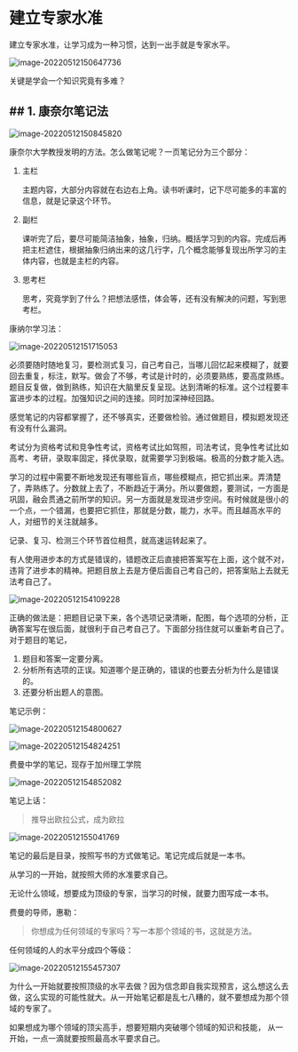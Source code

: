 # 建立专家水准

建立专家水准，让学习成为一种习惯，达到一出手就是专家水平。

![image-20220512150647736](resources/image-20220512150647736.png)

关键是学会一个知识究竟有多难？

## ## 1. 康奈尔笔记法

![image-20220512150845820](resources/image-20220512150845820.png)



康奈尔大学教授发明的方法。怎么做笔记呢？一页笔记分为三个部分：

1. 主栏

   主题内容，大部分内容就在右边右上角。读书听课时，记下尽可能多的丰富的信息，就是记录这个环节。

2. 副栏

   课听完了后，要尽可能简洁抽象，抽象，归纳。概括学习到的内容。完成后再把主栏遮住，根据抽象归纳出来的这几行字，几个概念能够复现出所学习的主体内容，也就是主栏的内容。

3. 思考栏

   思考，究竟学到了什么？把想法感悟，体会等，还有没有解决的问题，写到思考栏。



康纳尔学习法：

![image-20220512151715053](resources/image-20220512151715053.png)



必须要随时随地复习，要检测式复习，自己考自己，当哪儿回忆起来模糊了，就要回去重复，标注，默写。做会了不够，考试是计时的，必须要熟练，要高度熟练。题目反复做，做到熟练，知识在大脑里反复呈现。达到清晰的标准。这个过程要丰富进步本的过程。加强知识之间的连接。同时加深神经回路。

感觉笔记的内容都掌握了，还不够真实，还要做检验。通过做题目，模拟题发现还有没有什么漏洞。

考试分为资格考试和竞争性考试，资格考试比如驾照，司法考试，竞争性考试比如高考、考研，录取率固定，择优录取，就需要学习到极端。极高的分数才能入选。

学习的过程中需要不断地发现还有哪些盲点，哪些模糊点，把它抓出来。弄清楚了，弄熟练了。分数就上去了，不断趋近于满分。所以要做题，要测试，一方面是巩固，融会贯通之前所学的知识。另一方面就是发现进步空间。有时候就是很小的一个点，一个错漏，也要把它抓住，那就是分数，能力，水平。而且越高水平的人，对细节的关注就越多。

记录、复习、检测三个环节首位相贯，就高速运转起来了。



有人使用进步本的方式是错误的，错题改正后直接把答案写在上面，这个就不对，违背了进步本的精神。把题目放上去是方便后面自己考自己的，把答案贴上去就无法考自己了。

![image-20220512154109228](resources/image-20220512154109228.png)

正确的做法是：把题目记录下来，各个选项记录清晰，配图，每个选项的分析，正确答案写在很后面，就很利于自己考自己了。下面部分挡住就可以重新考自己了。对于题目的笔记，

1. 题目和答案一定要分离。
2. 分析所有选项的正误。知道哪个是正确的，错误的也要去分析为什么是错误的。
3. 还要分析出题人的意图。



笔记示例：

![image-20220512154800627](resources/image-20220512154800627.png)



![image-20220512154824251](resources/image-20220512154824251.png)



费曼中学的笔记，现存于加州理工学院

![image-20220512154852082](resources/image-20220512154852082.png)

笔记上话：

> 推导出欧拉公式，成为欧拉



![image-20220512155041769](resources/image-20220512155041769.png)

笔记的最后是目录，按照写书的方式做笔记。笔记完成后就是一本书。

从学习的一开始，就按照大师的水准要求自己。

无论什么领域，想要成为顶级的专家，当学习的时候，就要力图写成一本书。

费曼的导师，惠勒：

> 你想成为任何领域的专家吗？写一本那个领域的书，这就是方法。



任何领域的人的水平分成四个等级：

![image-20220512155457307](resources/image-20220512155457307.png)



为什么一开始就要按照顶级的水平去做？因为信念即自我实现预言，这么想这么去做，这么实现的可能性就大。从一开始笔记都是乱七八糟的，就不要想成为那个领域的专家了。

如果想成为哪个领域的顶尖高手，想要短期内突破哪个领域的知识和技能， 从一开始，一点一滴就要按照最高水平要求自己。









